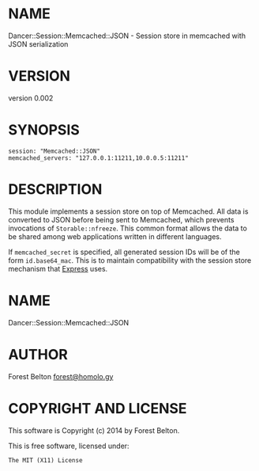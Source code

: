 # NAME

Dancer::Session::Memcached::JSON - Session store in memcached with JSON serialization

# VERSION

version 0.002

# SYNOPSIS

    session: "Memcached::JSON"
    memcached_servers: "127.0.0.1:11211,10.0.0.5:11211"

# DESCRIPTION

This module implements a session store on top of Memcached. All data is
converted to JSON before being sent to Memcached, which prevents invocations of
`Storable::nfreeze`. This common format allows the data to be shared among web
applications written in different languages.

If `memcached_secret` is specified, all generated session IDs will be of the
form `id.base64_mac`. This is to maintain compatibility with the session store
mechanism that [Express](http://expressjs.com/) uses.

# NAME

Dancer::Session::Memcached::JSON

# AUTHOR

Forest Belton <forest@homolo.gy>

# COPYRIGHT AND LICENSE

This software is Copyright (c) 2014 by Forest Belton.

This is free software, licensed under:

    The MIT (X11) License
